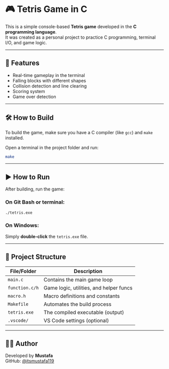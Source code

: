 # 🎮 Tetris Game in C

This is a simple console-based **Tetris game** developed in the **C programming language**.  
It was created as a personal project to practice C programming, terminal I/O, and game logic.

---

## 🚀 Features

- Real-time gameplay in the terminal  
- Falling blocks with different shapes  
- Collision detection and line clearing  
- Scoring system  
- Game over detection

---

## 🛠️ How to Build

To build the game, make sure you have a C compiler (like `gcc`) and `make` installed.

Open a terminal in the project folder and run:

```bash
make
```

---

## ▶️ How to Run

After building, run the game:

### On Git Bash or terminal:

```bash
./tetris.exe
```

### On Windows:

Simply **double-click** the `tetris.exe` file.

---

## 📁 Project Structure

| File/Folder     | Description                              |
|-----------------|------------------------------------------|
| `main.c`        | Contains the main game loop              |
| `function.c/h`  | Game logic, utilities, and helper funcs  |
| `macro.h`       | Macro definitions and constants          |
| `Makefile`      | Automates the build process              |
| `tetris.exe`    | The compiled executable (output)         |
| `.vscode/`      | VS Code settings (optional)              |

---



## 🙋‍♂️ Author

Developed by **Mustafa**  
GitHub: [@itsmustafa119](https://github.com/itsmustafa119)
